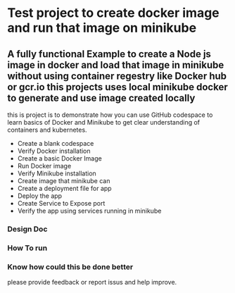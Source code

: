 # Test project to create docker image and run that image on minikube

## A fully functional Example to create a Node js image in docker and load that image in minikube without using container regestry like Docker hub or gcr.io this projects uses local minikube docker to generate and use image created locally

this is project is to demonstrate how you can use GitHub codespace to learn basics of Docker and Minikube to get clear understanding of containers and kubernetes.

* Create a blank codespace 
* Verify Docker installation
* Create a basic Docker Image
* Run Docker image 
* Verify Minikube installation
* Create image that minikube can
* Create a deployment file for app 
* Deploy the app 
* Create Service to Expose port 
* Verify the app using services running in minikube 


### Design Doc

### How To run

### Know how could this be done better 
please provide feedback or report issus and help improve.



